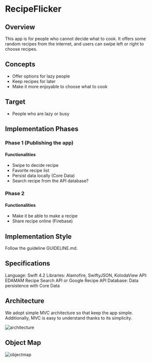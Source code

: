 # RecipeFlicker

## Overview
This app is for people who cannot decide what to cook. It offers some random recipes from the
internet, and users can swipe left or right to choose recipes.

## Concepts
- Offer options for lazy people
- Keep recipes for later
- Make it more enjoyable to choose what to cook

## Target
- People who are lazy or busy

## Implementation Phases
### Phase 1 (Publishing the app)
#### Functionalities
- Swipe to decide recipe
- Favorite recipe list
- Persist data locally (Core Data)
- Search recipe from the API database?
### Phase 2
#### Functionalities
- Make it be able to make a recipe
- Share recipe online (Firebase)

## Implementation Style
Follow the guideline GUIDELINE.md.

## Specifications
Language: Swift 4.2
Libraries: Alamofire, SwiftyJSON, KolodaView
API: EDAMAM Recipe Search API or Google Recipe API
Database: Data persistence with Core Data

## Architecture
We adopt simple MVC architecture so that keep the app simple. Additionally, MVC is easy to understand thanks to its simplicity.

![architecture](https://user-images.githubusercontent.com/18434054/47101258-5e574780-d1ee-11e8-9ea9-5f6499c23f36.png)

## Object Map

![objectmap](https://user-images.githubusercontent.com/18434054/47105540-1a1d7480-d1f9-11e8-9993-5cb7b3980ed8.png)